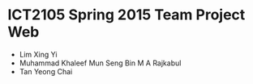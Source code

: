 # ICT2105 Spring 2015 Team Project Web

  * Lim Xing Yi
  * Muhammad Khaleef Mun Seng Bin M A Rajkabul
  * Tan Yeong Chai
